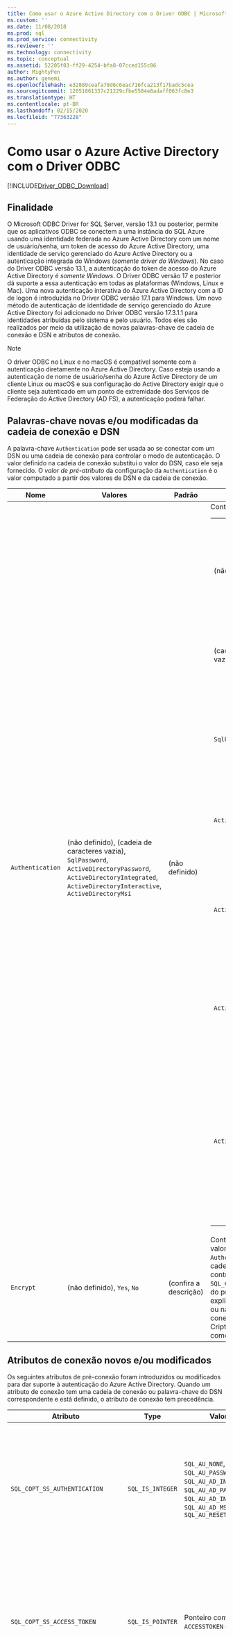 ```yaml
---
title: Como usar o Azure Active Directory com o Driver ODBC | Microsoft Docs for SQL Server
ms.custom: ''
ms.date: 11/08/2018
ms.prod: sql
ms.prod_service: connectivity
ms.reviewer: ''
ms.technology: connectivity
ms.topic: conceptual
ms.assetid: 52205f03-ff29-4254-bfa8-07cced155c86
author: MightyPen
ms.author: genemi
ms.openlocfilehash: e32889ceafa78d6c6eac716fca213f17badc5cea
ms.sourcegitcommit: 12051861337c21229cfbe5584e8adaff063fc8e3
ms.translationtype: HT
ms.contentlocale: pt-BR
ms.lasthandoff: 02/15/2020
ms.locfileid: "77363228"
---
```

# <a name="using-azure-active-directory-with-the-odbc-driver"></a>Como usar o Azure Active Directory com o Driver ODBC
[!INCLUDE[Driver_ODBC_Download](../../includes/driver_odbc_download.md)]

## <a name="purpose"></a>Finalidade

O Microsoft ODBC Driver for SQL Server, versão 13.1 ou posterior, permite que os aplicativos ODBC se conectem a uma instância do SQL Azure usando uma identidade federada no Azure Active Directory com um nome de usuário/senha, um token de acesso do Azure Active Directory, uma identidade de serviço gerenciado do Azure Active Directory ou a autenticação integrada do Windows (_somente driver do Windows_). No caso do Driver ODBC versão 13.1, a autenticação do token de acesso do Azure Active Directory é _somente Windows_. O Driver ODBC versão 17 e posterior dá suporte a essa autenticação em todas as plataformas (Windows, Linux e Mac). Uma nova autenticação interativa do Azure Active Directory com a ID de logon é introduzida no Driver ODBC versão 17.1 para Windows. Um novo método de autenticação de identidade de serviço gerenciado do Azure Active Directory foi adicionado no Driver ODBC versão 17.3.1.1 para identidades atribuídas pelo sistema e pelo usuário. Todos eles são realizados por meio da utilização de novas palavras-chave de cadeia de conexão e DSN e atributos de conexão.

> [!NOTE]
> O driver ODBC no Linux e no macOS é compatível somente com a autenticação diretamente no Azure Active Directory. Caso esteja usando a autenticação de nome de usuário/senha do Azure Active Directory de um cliente Linux ou macOS e sua configuração do Active Directory exigir que o cliente seja autenticado em um ponto de extremidade dos Serviços de Federação do Active Directory (AD FS), a autenticação poderá falhar.

## <a name="new-andor-modified-dsn-and-connection-string-keywords"></a>Palavras-chave novas e/ou modificadas da cadeia de conexão e DSN

A palavra-chave `Authentication` pode ser usada ao se conectar com um DSN ou uma cadeia de conexão para controlar o modo de autenticação. O valor definido na cadeia de conexão substitui o valor do DSN, caso ele seja fornecido. O _valor de pré-atributo_ da configuração da `Authentication` é o valor computado a partir dos valores de DSN e da cadeia de conexão.

|Nome|Valores|Padrão|Descrição|
|-|-|-|-|
|`Authentication`|(não definido), (cadeia de caracteres vazia), `SqlPassword`, `ActiveDirectoryPassword`, `ActiveDirectoryIntegrated`, `ActiveDirectoryInteractive`, `ActiveDirectoryMsi` |(não definido)|Controla o modo de autenticação.<table><tr><th>Valor<th>Descrição<tr><td>(não definido)<td>Modo de autenticação determinado por outras palavras-chave (opções de conexão herdadas existentes).<tr><td>(cadeia de caracteres vazia)<td>(Cadeia de conexão apenas.) Substitua e remova a definição de um valor `Authentication` definido no DSN.<tr><td>`SqlPassword`<td>Autentique diretamente em uma instância do SQL Server usando um nome de usuário e senha.<tr><td>`ActiveDirectoryPassword`<td>Autentique com a identidade do Azure Active Directory por meio de um nome de usuário e senha.<tr><td>`ActiveDirectoryIntegrated`<td>_Driver do Windows apenas_. Autentique com a identidade do Azure Active Directory por meio da autenticação integrada.<tr><td>`ActiveDirectoryInteractive`<td>_Driver do Windows apenas_. Autentique com a identidade do Azure Active Directory por meio da autenticação interativa.<tr><td>`ActiveDirectoryMsi`<td>Autentique com a identidade do Azure Active Directory por meio da autenticação de identidade do serviço gerenciado. Para identidade atribuída pelo usuário, o UID é definido como a ID de objeto da identidade do usuário.</table>|
|`Encrypt`|(não definido), `Yes`, `No`|(confira a descrição)|Controla a criptografia de uma conexão. Se o valor de pré-atributo da configuração de `Authentication` não for _nenhum_ no DSN e na cadeia de conexão, o padrão será `Yes`. Caso contrário, o padrão é `No`. Se o atributo `SQL_COPT_SS_AUTHENTICATION` substituir o valor do pré-atributo de `Authentication`, defina explicitamente o valor de Criptografia no DSN ou na cadeia de conexão ou no atributo de conexão. O valor do pré-atributo da Criptografia será `Yes` se o valor estiver definido como `Yes` no DSN ou na cadeia de conexão.|

## <a name="new-andor-modified-connection-attributes"></a>Atributos de conexão novos e/ou modificados

Os seguintes atributos de pré-conexão foram introduzidos ou modificados para dar suporte à autenticação do Azure Active Directory. Quando um atributo de conexão tem uma cadeia de conexão ou palavra-chave do DSN correspondente e está definido, o atributo de conexão tem precedência.

|Atributo|Type|Valores|Padrão|Descrição|
|-|-|-|-|-|
|`SQL_COPT_SS_AUTHENTICATION`|`SQL_IS_INTEGER`|`SQL_AU_NONE`, `SQL_AU_PASSWORD`, `SQL_AU_AD_INTEGRATED`, `SQL_AU_AD_PASSWORD`, `SQL_AU_AD_INTERACTIVE`, `SQL_AU_AD_MSI`, `SQL_AU_RESET`|(não definido)|Confira a descrição da palavra-chave `Authentication` acima. `SQL_AU_NONE` é fornecido para substituir explicitamente um valor `Authentication` definido no DSN e/ou na cadeia de conexão, enquanto `SQL_AU_RESET` cancela a definição do atributo caso ele tenha sido definido, permitindo que o DSN ou o valor da cadeia de conexão tenha precedência.|
|`SQL_COPT_SS_ACCESS_TOKEN`|`SQL_IS_POINTER`|Ponteiro como `ACCESSTOKEN` ou NULL|NULO|Se não for NULL, especificará o token de acesso do AzureAD a ser usado. É um erro especificar um token de acesso além de palavras-chave da cadeia de conexão `UID`, `PWD`, `Trusted_Connection` ou `Authentication` ou seus atributos equivalentes. <br> **OBSERVAÇÃO:** O Driver ODBC versão 13.1 só oferece suporte a isso no _Windows_.|
|`SQL_COPT_SS_ENCRYPT`|`SQL_IS_INTEGER`|`SQL_EN_OFF`, `SQL_EN_ON`|(confira a descrição)|Controla a criptografia de uma conexão. `SQL_EN_OFF` e `SQL_EN_ON` ativam e desativam a criptografia, respectivamente. Se o valor de pré-atributo da configuração `Authentication` não for _nenhum_, ou `SQL_COPT_SS_ACCESS_TOKEN` estiver definido e `Encrypt` não tiver sido especificado no DSN e na cadeia de conexão, o padrão será `SQL_EN_ON`. Caso contrário, o padrão é `SQL_EN_OFF`. Se o atributo de conexão `SQL_COPT_SS_AUTHENTICATION` estiver definido como não sendo _nenhum_, defina explicitamente `SQL_COPT_SS_ENCRYPT` como o valor desejado se `Encrypt` não tiver sido especificado no DSN ou na cadeia de conexão. O valor efetivo desse atributo controla [se a criptografia será usada para a conexão.](https://docs.microsoft.com/sql/relational-databases/native-client/features/using-encryption-without-validation)|
|`SQL_COPT_SS_OLDPWD`|\-|\-|\-|Não há suporte no Azure Active Directory já que as alterações de senha para entidades de segurança do AAD não podem ser realizadas por meio de uma conexão ODBC. <br><br>A expiração de senha para Autenticação do SQL Server foi introduzida no SQL Server 2005. O atributo `SQL_COPT_SS_OLDPWD` foi adicionado para permitir que o cliente forneça tanto a senha antiga quanto a nova para a conexão. Quando essa propriedade estiver definida, o provedor não usará o pool de conexões na primeira conexão nem nas conexões seguintes, já que a cadeia de conexão conterá a "senha antiga", que agora foi alterada.|
|`SQL_COPT_SS_INTEGRATED_SECURITY`|`SQL_IS_INTEGER`|`SQL_IS_OFF`,`SQL_IS_ON`|`SQL_IS_OFF`|_Preterido_; em vez disso, use `SQL_COPT_SS_AUTHENTICATION` definido como `SQL_AU_AD_INTEGRATED`. <br><br>Força o uso da Autenticação do Windows (Kerberos no Linux e macOS) para validação de acesso no logon do servidor. Quando a Autenticação do Windows é usada, o driver ignora os valores do identificador de usuário e da senha fornecidos como parte do processamento de `SQLConnect`, `SQLDriverConnect` ou `SQLBrowseConnect`.|

## <a name="ui-additions-for-azure-active-directory-windows-driver-only"></a>As Adições da interface do usuário para o Azure Active Directory (somente driver do Windows)

As interfaces do usuário de configuração e conexão do DSN do driver foram aprimoradas com as opções adicionais necessárias para que a autenticação com o Azure AD possa ser usada.

### <a name="creating-and-editing-dsns-in-the-ui"></a>Criação e edição de DSNs no interface do usuário

É possível usar as novas opções de autenticação do Azure AD quando criar ou editar um DSN existente por meio da interface do usuário da configuração do driver:

Autenticação integrada do `Authentication=ActiveDirectoryIntegrated` para Azure Active Directory para SQL Azure

![CreateNewDSN_ADIntegrated.png](windows/CreateNewDSN_ADIntegrated.png)

Autenticação de nome de usuário/senha do `Authentication=ActiveDirectoryPassword` para Azure Active Directory para SQL Azure

![CreateNewDSN_ADPassword.png](windows/CreateNewDSN_ADPassword.png)

Autenticação interativa do `Authentication=ActiveDirectoryInteractive` para Azure Active Directory para SQL Azure

![CreateNewDSN_ADInteractive.png](windows/CreateNewDSN_ADInteractive.png)

`Authentication=SqlPassword` para autenticação de nome de usuário/senha para SQL Server (Azure ou não)

![CreateNewDSN_SQLServer.png](windows/CreateNewDSN_SQLServer.png)

`Trusted_Connection=Yes` para autenticação integrada de SSPI herdada do Windows

![CreateNewDSN_winSSPI.png](windows/CreateNewDSN_winSSPI.png)

As cinco opções correspondem à `Trusted_Connection=Yes` (autenticação integrada existente somente para SSPI herdada do Windows) e `Authentication=` `ActiveDirectoryIntegrated`, `SqlPassword`, `ActiveDirectoryPassword`e `ActiveDirectoryInteractive`, respectivamente.

### <a name="sqldriverconnect-prompt-windows-driver-only"></a>Prompt do SQLDriverConnect (somente driver do Windows)

A caixa de diálogo de prompt exibida pelo SQLDriverConnect quando ele solicita as informações necessárias para concluir a conexão tem três novas opções para a autenticação do Azure AD:

![ServerLogin.png](windows/ServerLogin.png)

Essas opções correspondem às mesmas cinco opções disponíveis na interface do usuário da configuração do DSN acima.

### <a name="example-connection-strings"></a>Cadeias de conexão de exemplo
1. Autenticação do SQL Server – sintaxe herdada. O certificado do servidor não é validado e a criptografia só será usada se for imposta pelo servidor. O nome de usuário/senha é passado na cadeia de conexão.
`server=Server;database=Database;UID=UserName;PWD=Password;`
2. Autenticação do SQL – nova sintaxe. O cliente solicita criptografia (o valor padrão de `Encrypt` é `true`) e o certificado do servidor é validado, independentemente da configuração da criptografia (a menos que `TrustServerCertificate` esteja definido como `true`). O nome de usuário/senha é passado na cadeia de conexão.
 `server=Server;database=Database;UID=UserName;PWD=Password;Authentication=SqlPassword;`
3. Autenticação integrada do Windows (Kerberos no Linux e macOS) por meio da sintaxe SSPI (para SQL Server ou SQL IaaS) – sintaxe atual. O certificado do servidor não é validado, a menos que seja usada a criptografia. 
`server=Server;database=Database;Trusted_Connection=yes;`
4. (_Driver do Windows apenas_.) Autenticação integrada do Windows por meio de SSPI (se o banco de dados de destino estiver no SQL Server ou SQL IaaS) – nova sintaxe. O cliente solicita criptografia (o valor padrão de `Encrypt` é `true`) e o certificado do servidor é validado, independentemente da configuração da criptografia (a menos que `TrustServerCertificate` esteja definido como `true`). 
`server=Server;database=Database;Authentication=ActiveDirectoryIntegrated;`
5. Autenticação de nome de usuário/senha do AAD (se o banco de dados de destino estiver no banco de dados do SQL do Azure). O certificado do servidor é validado, independentemente da configuração da criptografia (a menos que `TrustServerCertificate` esteja definido como `true`). O nome de usuário/senha é passado na cadeia de conexão. 
`server=Server;database=Database;UID=UserName;PWD=Password;Authentication=ActiveDirectoryPassword;`
6. (_Driver do Windows apenas_.) Autenticação integrada do Windows pela ADAL, que envolve a eliminação de credenciais de conta do Windows para um token de acesso emitido pelo AAD, supondo que o banco de dados de destino esteja no Banco de dados SQL do Azure. O certificado do servidor é validado, independentemente da configuração da criptografia (a menos que `TrustServerCertificate` esteja definido como `true`). 
`server=Server;database=Database;Authentication=ActiveDirectoryIntegrated;`
7. (_Driver do Windows apenas_.) A autenticação interativa do AAD usa a tecnologia de autenticação multifator do Azure para configurar a conexão. Nesse modo, ao fornecer a ID de logon, uma caixa de diálogo de autenticação do Azure é acionada para permitir que o usuário insira a senha e conclua a conexão. O nome de usuário é passado na cadeia de conexão.
`server=Server;database=Database;UID=UserName;Authentication=ActiveDirectoryInteractive;`

![WindowsAzureAuth.png](windows/WindowsAzureAuth.png)

8. A autenticação da Identidade de Serviço Gerenciada do AAD usa a identidade para autenticação atribuída pelo usuário ou pelo sistema para configurar a conexão. Para identidade atribuída pelo usuário, o UID é definido como a ID de objeto da identidade do usuário.<br>
Para identidade atribuída pelo sistema,<br>
`server=Server;database=Database;Authentication=ActiveDirectoryMsi;`<br>
Para a identidade atribuída pelo usuário com a ID de objeto igual a myObjectId,<br>
`server=Server;database=Database;UID=myObjectId;Authentication=ActiveDirectoryMsi;`

> [!NOTE] 
>- Ao usar as novas opções do Active Directory com o Driver ODBC do Windows, verifique se a [Biblioteca de Autenticação do Active Directory para SQL Server](https://go.microsoft.com/fwlink/?LinkID=513072) foi instalada. Quando usar drivers do Linux e macOS, verifique se `libcurl` foi instalado. Para o driver versão 17.2 e posterior, essa não é uma dependência explícita já que não é necessária para os demais métodos de autenticação ou operações ODBC.
>- Para se conectar usando um nome de usuário e senha da conta de SQL Server, você pode usar a nova opção `SqlPassword` que é recomendada especialmente para o SQL Azure já que permite padrões de conexão mais seguros.
>- Para se conectar usando um nome de usuário e senha da conta do Azure Active Directory, especifique `Authentication=ActiveDirectoryPassword` na cadeia de conexão e as palavras-chave `UID` e `PWD` com o nome de usuário e a senha, respectivamente.
>- Para se conectar usando a autenticação integrada do Windows ou do Active Directory (somente driver do Windows), especifique `Authentication=ActiveDirectoryIntegrated` na cadeia de conexão. O driver escolherá o modo de autenticação correto automaticamente. `UID` e `PWD` não devem ser especificados.
>- Para se conectar usando a autenticação interativa do Active Directory (somente driver do Windows), `UID` deve ser especificado.

## <a name="authenticating-with-an-access-token"></a>Autenticação com um token de acesso

O atributo de pré-conexão `SQL_COPT_SS_ACCESS_TOKEN` permite usar um token de acesso obtido do Azure AD para autenticação, em vez do nome de usuário e senha, e também ignora a negociação e a obtenção de um token de acesso pelo driver. Para usar um token de acesso, defina o atributo de conexão `SQL_COPT_SS_ACCESS_TOKEN` como um ponteiro para uma estrutura `ACCESSTOKEN`:

~~~
typedef struct AccessToken
{
    DWORD dataSize;
    BYTE data[];
} ACCESSTOKEN;
~~~

O `ACCESSTOKEN` é uma estrutura de comprimento variável formada por um _comprimento_ de 4 bytes seguido pelos bytes de _comprimento_ dos dados opacos que formam o token de acesso. Devido ao modo como SQL Server trata os tokens de acesso, o token obtido por meio de uma resposta JSON do [OAuth 2.0](https://docs.microsoft.com/azure/active-directory/develop/active-directory-authentication-scenarios) deve ser expandido para que cada byte seja seguido por um byte de preenchimento 0, semelhante a uma cadeia de caracteres UCS-2 contendo apenas caracteres ASCII; no entanto, o token é um valor opaco e o comprimento especificado, em bytes, não deve incluir terminadores nulos. Devido a suas restrições de comprimento e formato consideráveis, esse método de autenticação só está disponível programaticamente por meio do atributo de conexão `SQL_COPT_SS_ACCESS_TOKEN`. Não há palavras-chave correspondentes da cadeia de conexão e do DSN. A cadeia de conexão não deve conter as palavras-chave `UID`, `PWD`, `Authentication` ou `Trusted_Connection`.

> [!NOTE]
> O Driver ODBC versão 13.1 só oferece suporte a essa autenticação no _Windows_.

## <a name="azure-active-directory-authentication-sample-code"></a>Código de exemplo de autenticação do Azure Active Directory

O exemplo a seguir mostra o código necessário para se conectar ao SQL Server por meio do Azure Active Directory com palavras-chave de conexão. Observe que não há necessidade de alterar o próprio código do aplicativo; a cadeia de conexão, ou DSN, se for usada, é a única modificação necessária para usar o AAD na autenticação:
~~~
    ...
    SQLCHAR connString[] = "Driver={ODBC Driver 13 for SQL Server};Server={server};UID=myuser;PWD=myPass;Authentication=ActiveDirectoryPassword"
    ...
    SQLDriverConnect(hDbc, NULL, connString, SQL_NTS, NULL, 0, NULL, SQL_DRIVER_NOPROMPT);  
    ...
~~~
O exemplo a seguir mostra o código necessário para se conectar ao SQL Server por meio do Azure Active Directory com a autenticação de token de acesso. Nesse caso, é necessário modificar o código do aplicativo para processar o token de acesso e definir o atributo de conexão associado.
~~~
    SQLCHAR connString[] = "Driver={ODBC Driver 13 for SQL Server};Server={server}"
    SQLCHAR accessToken[] = "eyJ0eXAiOi..."; // In the format extracted from an OAuth JSON response
    ...
    DWORD dataSize = 2 * strlen(accessToken);
    ACCESSTOKEN *pAccToken = malloc(sizeof(ACCESSTOKEN) + dataSize);
    pAccToken->dataSize = dataSize;
    // Expand access token with padding bytes
    for(int i = 0, j = 0; i < dataSize; i += 2, j++) {
        pAccToken->data[i] = accessToken[j];
        pAccToken->data[i+1] = 0;
    }
    ...
    SQLSetConnectAttr(hDbc, SQL_COPT_SS_ACCESS_TOKEN, (SQLPOINTER)pAccToken, SQL_IS_POINTER);
    SQLDriverConnect(hDbc, NULL, connString, SQL_NTS, NULL, 0, NULL, SQL_DRIVER_NOPROMPT);      
    ...
    free(pAccToken);
~~~
Veja a seguir um exemplo de cadeia de conexão para ser usada com a Autenticação interativa do Azure Active Directory. Observe que ela não tem o campo PWD, pois a senha seria inserida usando a tela da Autenticação do Azure.
~~~
SQLCHAR connString[] = "Driver={ODBC Driver 17 for SQL Server};Server={server};UID=myuser;Authentication=ActiveDirectoryInteractive"
~~~
Veja a seguir um exemplo de cadeia de conexão para ser usada com a Autenticação de identidade do serviço do Azure Active Directory. Observe que o UID é definido como a ID de objeto da identidade do usuário para a identidade atribuída pelo usuário.
~~~
// For system-assigned identity,
SQLCHAR connString[] = "Driver={ODBC Driver 17 for SQL Server};Server={server};Authentication=ActiveDirectoryMsi"
...
// For user-assigned identity with object ID equals to myObjectId
SQLCHAR connString[] = "Driver={ODBC Driver 17 for SQL Server};Server={server};UID=myObjectId;Authentication=ActiveDirectoryMsi"
~~~

## <a name="see-also"></a>Consulte Também
[Suporte para autenticação baseada em token para o Banco de Dados SQL do Azure usando a autenticação do Azure AD](https://blogs.msdn.microsoft.com/sqlsecurity/2016/02/09/token-based-authentication-support-for-azure-sql-db-using-azure-ad-auth)

